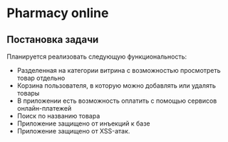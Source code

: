 # Pharmacy online

## Постановка задачи

Планируется реализовать следующую функциональность:

* Разделенная на категории витрина с возможностью просмотреть товар отдельно
* Корзина пользователя, в которую можно добавлять или удалять товары
* В приложении есть возможность оплатить с помощью сервисов онлайн-платежей
* Поиск по названию товара
* Приложение защищено от инъекций к базе
* Приложение защищено от XSS-атак.
